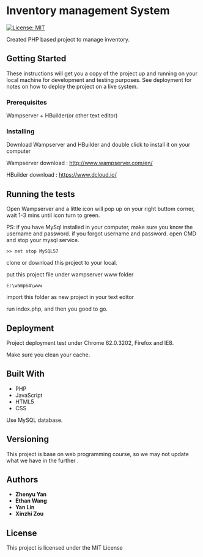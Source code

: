 # Inventory management System

[![License: MIT](https://img.shields.io/badge/License-MIT-yellow.svg)](https://opensource.org/licenses/MIT)

Created PHP based project to manage inventory.

## Getting Started

These instructions will get you a copy of the project up and running on your local machine for development and testing purposes. See deployment for notes on how to deploy the project on a live system.

### Prerequisites

Wampserver + HBuilder(or other text editor)

### Installing

Download Wampserver and HBuilder and double click to install it on your computer

Wampserver download : http://www.wampserver.com/en/

HBuilder download : https://www.dcloud.io/


## Running the tests

Open Wampserver and a little icon will pop up on your right buttom corner, wait 1-3 mins until icon turn to green.

PS: if you have MySql installed in your computer, make sure you know the username and password.
    if you forgot username and password. open CMD and stop your mysql service.

```
>> net stop MySQL57
```

clone or download this project to your local.

put this project file under wampserver www folder


```
E:\wamp64\www
```

import this folder as new project in your text editor

run index.php, and then you good to go.


## Deployment

Project deployment test under Chrome 62.0.3202, Firefox and IE8.

Make sure you clean your cache.

## Built With

* PHP
* JavaScript
* HTML5
* CSS

Use MySQL database.


## Versioning

This project is base on web programming course, so we may not update what we have in the further .

## Authors

* **Zhenyu Yan**
* **Ethan Wang**
* **Yan Lin**
* **Xinzhi Zou**


## License

This project is licensed under the MIT License

